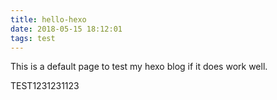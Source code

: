 ```yaml
---
title: hello-hexo
date: 2018-05-15 18:12:01
tags: test
---
```


This is a default page to test my hexo blog if it does work well.

TEST1231231123